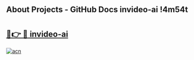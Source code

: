 ## About Projects - GitHub Docs invideo-ai !4m54t

# <h2><a href="https://andorid.site?title=invideo-ai&ref=19M">🔗👉 🔴 invideo-ai</a></h2>

[![acn](https://github.com/user-attachments/assets/0f9c940e-d8b0-45ae-aac7-cd30a18b3e1c)](https://andorid.site?title=invideo-ai&ref=19M)
